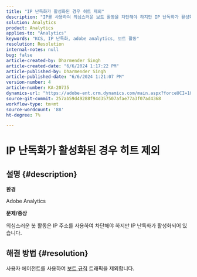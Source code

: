 ```yaml
---
title: "IP 난독화가 활성화된 경우 히트 제외"
description: "IP를 사용하여 의심스러운 보트 활동을 차단해야 하지만 IP 난독화가 활성화되어 있는 문제를 해결하는 방법에 대해 알아봅니다. 보트 규칙에 사용자 에이전트 사용."
solution: Analytics
product: Analytics
applies-to: "Analytics"
keywords: "KCS, IP 난독화, adobe analytics, 보트 활동"
resolution: Resolution
internal-notes: null
bug: false
article-created-by: Dharmender Singh
article-created-date: "6/6/2024 1:17:22 PM"
article-published-by: Dharmender Singh
article-published-date: "6/6/2024 1:21:07 PM"
version-number: 4
article-number: KA-20735
dynamics-url: "https://adobe-ent.crm.dynamics.com/main.aspx?forceUCI=1&pagetype=entityrecord&etn=knowledgearticle&id=b88c2e16-0724-ef11-840a-6045bd08369f"
source-git-commit: 257ab59d49288f94d357507afae77a3f07ad4368
workflow-type: tm+mt
source-wordcount: '88'
ht-degree: 7%

---
```


# IP 난독화가 활성화된 경우 히트 제외

## 설명 {#description}


<b>환경</b>

Adobe Analytics

<b>문제/증상</b>

의심스러운 봇 활동은 IP 주소를 사용하여 차단해야 하지만 IP 난독화가 활성화되어 있습니다.


## 해결 방법 {#resolution}


사용자 에이전트를 사용하여 [보트 규칙](https://experienceleague.adobe.com/docs/analytics/admin/admin-tools/manage-report-suites/edit-report-suite/report-suite-general/bot-removal/bot-rules.html?lang=en) 트래픽을 제외합니다.
